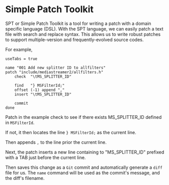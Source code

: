 Simple Patch Toolkit
====================

SPT or Simple Patch Toolkit is a tool for writing a patch with a domain specific language (DSL).
With the SPT language, we can easily patch a text file with search and replace syntax.
This allows us to write robust patches to support multiple-version and frequently-evolved source codes.

For example,

    useTabs = true

    name "001 Add new splitter ID to allfilters"
    patch "include/mediastreamer2/allfilters.h"
        check  "\tMS_SPLITTER_ID"

        find   "} MSFilterId;"
        offset (-1) append ","
        insert "\tMS_SPLITTER_ID"

        commit
    done

Patch in the example check to see if there exists MS_SPLITTER_ID defined in `MSFilterId`.

If not, it then locates the line `} MSFilterId;` as the current line.

Then appends `,` to the line prior the current line.

Next, the patch inserts a new line containing to "MS_SPLITTER_ID" prefixed with a TAB just before the current line.

Then saves this change as a `Git` commit and automatically generate a `diff` file for us.
The `name` command will be used as the commit's message, and the diff's filename.
